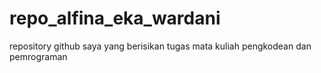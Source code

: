 # repo_alfina_eka_wardani
repository github saya yang berisikan tugas mata kuliah pengkodean dan pemrograman
